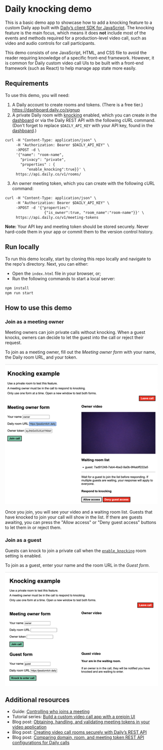 # Daily knocking demo

This is a basic demo app to showcase how to add a knocking feature to a custom Daily app built with [Daily’s client SDK for JavaScript](https://www.daily.co/products/video-sdk/). The knocking feature is the main focus, which means it does **not** include most of the events and methods required for a production-level video call, such as video and audio controls for call participants.

This demo consists of one JavaScript, HTML, and CSS file to avoid the reader requiring knowledge of a specific front-end framework. However, it is common for Daily custom video call UIs to be built with a front-end framework (such as React) to help manage app state more easily.

## Requirements

To use this demo, you will need:

1. A Daily account to create rooms and tokens. (There is a free tier.) https://dashboard.daily.co/signup
2. A private Daily room with [knocking](https://docs.daily.co/reference/rest-api/rooms/create-room#enable_knocking) enabled, which you can create in the [dashboard](https://dashboard.daily.co/rooms/create) or via the Daily REST API with the following cURL command. (Don't forget to replace `$DAILY_API_KEY` with your API key, found in the [dashboard](https://dashboard.daily.co/developers).)

```
curl -H "Content-Type: application/json" \
     -H "Authorization: Bearer $DAILY_API_KEY" \
     -XPOST -d \
     '{"name": "room-name",
       "privacy": "private",
       "properties" : {
          "enable_knocking":true}}' \
     https://api.daily.co/v1/rooms/

```

3. An owner meeting token, which you can create with the following cURL command:

```
curl -H "Content-Type: application/json" \
     -H "Authorization: Bearer $DAILY_API_KEY" \
     -XPOST -d '{"properties":
                  {"is_owner":true, "room_name":"room-name"}}' \
     https://api.daily.co/v1/meeting-tokens
```

**Note:** Your API key and meeting token should be stored securely. Never hard-code them in your app or commit them to the version control history.

## Run locally

To run this demo locally, start by cloning this repo locally and navigate to the repo's directory. Next, you can either:

- Open the `index.html` file in your browser, or;
- Run the following commands to start a local server:

```
npm install
npm run start
```

## How to use this demo

### Join as a meeting owner

Meeting owners can join private calls without knocking. When a guest knocks, owners can decide to let the guest into the call or reject their request.

To join as a meeting owner, fill out the _Meeting owner form_ with your name, the Daily room URL, and your token.

![Owner view when guest is knocking to enter](./assets/owner.png)

Once you join, you will see your video and a waiting room list. Guests that have knocked to join your call will show in the list. If there are guests awaiting, you can press the "Allow access" or "Deny guest access" buttons to let them in or reject them.

### Join as a guest

Guests can knock to join a private call when the [`enable_knocking`]() room setting is enabled.

To join as a guest, enter your name and the room URL in the _Guest form_.

![Guest view after knocking to enter](./assets/guest.png)

## Additional resources

- Guide: [Controlling who joins a meeting](https://docs.daily.co/guides/configurations-and-settings/controlling-who-joins-a-meeting)
- Tutorial series: [Build a custom video call app with a prejoin UI](https://www.daily.co/blog/tag/daily-react-hooks/)
- Blog post: [Obtaining, handling, and validating meeting tokens in your video application](https://www.daily.co/blog/obtaining-handling-and-validating-meeting-tokens-in-your-video-application/)
- Blog post: [Creating video call rooms securely with Daily’s REST API](https://www.daily.co/blog/creating-video-call-rooms-securely-with-dailys-rest-api/)
- Blog post: [Comparing domain, room, and meeting token REST API configurations for Daily calls](https://www.daily.co/blog/comparing-domain-room-and-meeting-token-rest-api-configurations-for-daily-video-calls/)